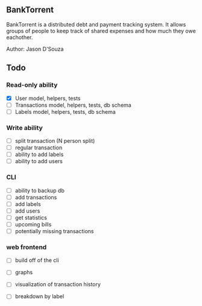 BankTorrent
-----------

BankTorrent is a distributed debt and payment tracking system. It allows
groups of people to keep track of shared expenses and how much they owe
eachother. 

Author: Jason D'Souza


Todo
----

### Read-only ability
- [X] User model, helpers, tests
- [ ] Transactions model, helpers, tests, db schema
- [ ] Labels model, helpers, tests, db schema

### Write ability
- [ ] split transaction (N person split)
- [ ] regular transaction
- [ ] ability to add labels
- [ ] ability to add users

### CLI 
- [ ] ability to backup db
- [ ] add transactions
- [ ] add labels
- [ ] add users
- [ ] get statistics
- [ ] upcoming bills
- [ ] potentially missing transactions

### web frontend
- [ ] build off of the cli
- [ ] graphs
- [ ] visualization of transaction history
- [ ] breakdown by label

